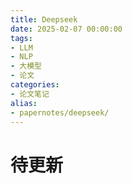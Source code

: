 ```yaml
---
title: Deepseek
date: 2025-02-07 00:00:00
tags:
- LLM
- NLP 
- 大模型
- 论文
categories:
- 论文笔记
alias:
- papernotes/deepseek/
---
```


# 待更新